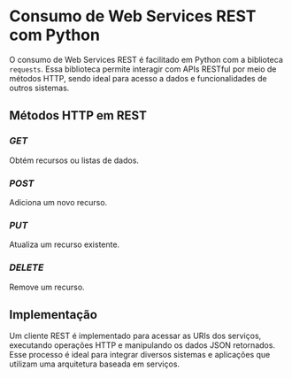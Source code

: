 # **Consumo de Web Services REST com Python**

O consumo de Web Services REST é facilitado em Python com a biblioteca `requests`. Essa biblioteca permite interagir com APIs RESTful por meio de métodos HTTP, sendo ideal para acesso a dados e funcionalidades de outros sistemas.

## Métodos HTTP em REST

### *GET*
Obtém recursos ou listas de dados.

### *POST*
Adiciona um novo recurso.

### *PUT*
Atualiza um recurso existente.

### *DELETE*
Remove um recurso.

## Implementação

Um cliente REST é implementado para acessar as URIs dos serviços, executando operações HTTP e manipulando os dados JSON retornados. Esse processo é ideal para integrar diversos sistemas e aplicações que utilizam uma arquitetura baseada em serviços.